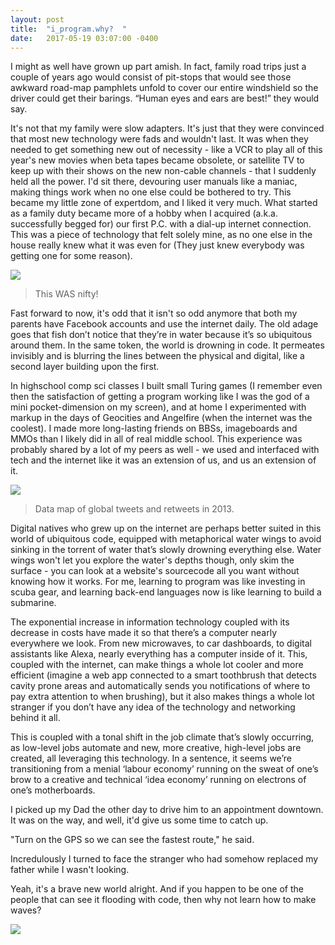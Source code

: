```yaml
---
layout: post
title:  "i_program.why?  "
date:   2017-05-19 03:07:00 -0400
---
```


I might as well have grown up part amish. In fact, family road trips just a couple of years ago would consist of pit-stops that would see those awkward road-map pamphlets unfold to cover our entire windshield so the driver could get their barings. “Human eyes and ears are best!” they would say.

It's not that my family were slow adapters. It's just that they were convinced that most new technology were fads and wouldn't last. It was when they needed to get something new out of necessity - like a VCR to play all of this year's new movies when beta tapes became obsolete, or satellite TV to keep up with their shows on the new non-cable channels - that I suddenly held all the power. I'd sit there, devouring user manuals like a maniac, making things work when no one else could be bothered to try. This became my little zone of expertdom, and I liked it very much. What started as a family duty became more of a hobby when I acquired (a.k.a. successfully begged for) our first P.C. with a dial-up internet connection. This was a piece of technology that felt solely mine, as no one else in the house really knew what it was even for (They just knew everybody was getting one for some reason). 

![](http://i.imgur.com/1mv08Xe.jpg)
> This WAS nifty!

Fast forward to now, it's odd that it isn't so odd anymore that both my parents have Facebook accounts and use the internet daily. The old adage goes that fish don’t notice that they’re in water because it’s so ubiquitous around them. In the same token, the world is drowning in code. It permeates invisibly and is blurring the lines between the physical and digital, like a second layer building upon the first.

In highschool comp sci classes I built small Turing games (I remember even then the satisfaction of getting a program working like I was the god of a mini pocket-dimension on my screen), and at home I experimented with markup in the days of Geocities and Angelfire (when the internet was the coolest). I made more long-lasting friends on BBSs, imageboards and MMOs than I likely did in all of real middle school. This experience was probably shared by a lot of my peers as well - we used and interfaced with tech and the internet like it was an extension of us, and us an extension of it. 

![](http://www.techlicious.com/images/misc/twitter-retweet-map-600px.jpg)
> Data map of global tweets and retweets in 2013.

Digital natives who grew up on the internet are perhaps better suited in this world of ubiquitous code, equipped with metaphorical water wings to avoid sinking in the torrent of water that’s slowly drowning everything else. Water wings won't let you explore the water's depths though, only skim the surface - you can look at a website's sourcecode all you want without knowing how it works. For me, learning to program was like investing in scuba gear, and learning back-end languages now is like learning to build a submarine.

The exponential increase in information technology coupled with its decrease in costs have made it so that there’s a computer nearly everywhere we look. From new microwaves, to car dashboards, to digital assistants like Alexa, nearly everything has a computer inside of it. This, coupled with the internet, can make things a whole lot cooler and more efficient (imagine a web app connected to a smart toothbrush that detects cavity prone areas and automatically sends you notifications of where to pay extra attention to when brushing), but it also makes things a whole lot stranger if you don’t have any idea of the technology and networking behind it all. 

This is coupled with a tonal shift in the job climate that’s slowly occurring, as low-level jobs automate and new, more creative, high-level jobs are created, all leveraging this technology. In a sentence, it seems we’re transitioning from a menial ‘labour economy’ running on the sweat of one’s brow to a creative and technical ‘idea economy’ running on electrons of one’s motherboards. 

I picked up my Dad the other day to drive him to an appointment downtown. It was on the way, and well, it'd give us some time to catch up. 

"Turn on the GPS so we can see the fastest route," he said.

Incredulously I turned to face the stranger who had somehow replaced my father while I wasn't looking.

Yeah, it's a brave new world alright. And if you happen to be one of the people that can see it flooding with code, then why not learn how to make waves?

![](https://media.giphy.com/media/ZiE2Yj0Hym1yM/giphy.gif)

